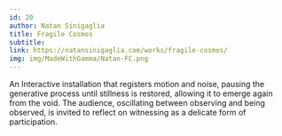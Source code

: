 ```yaml
---
id: 20
author: Natan Sinigaglia
title: Fragile Cosmos
subtitle: 
link: https://natansinigaglia.com/works/fragile-cosmos/
img: img/MadeWithGamma/Natan-FC.png
---
```

An Interactive installation that registers motion and noise, pausing the generative process until stillness is restored, allowing it to emerge again from the void. The audience, oscillating between observing and being observed, is invited to reflect on witnessing as a delicate form of participation.

